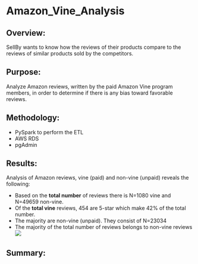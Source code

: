 # Amazon_Vine_Analysis

## Overview:
SellBy wants to know how the reviews of their products compare to the reviews of similar products sold by the competitors.

## Purpose:
Analyze Amazon reviews, written by the paid Amazon Vine program members, in order to determine if there is any bias toward favorable reviews.

## Methodology:
- PySpark to perform the ETL
- AWS RDS
- pgAdmin

## Results:
Analysis of Amazon reviews, vine (paid) and non-vine (unpaid) reveals the following:
- Based on the **total number** of reviews there is N=1080 vine and N=49659 non-vine.  
- Of the **total vine** reviews, 454 are 5-star which make 42% of the total number.
- The majority are non-vine (unpaid).  They consist of N=23034
- The majority of the total number of reviews belongs to non-vine reviews
![](Candidates%20election%20results.png)

## Summary:
